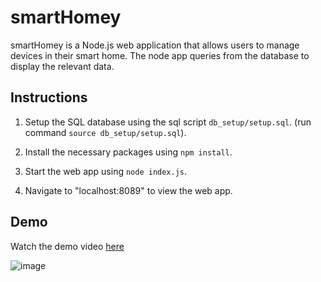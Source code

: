 # smartHomey

smartHomey is a Node.js web application that allows users to manage devices in their smart home. The node app queries from the database to display the relevant data.

## Instructions

1. Setup the SQL database using the sql script `db_setup/setup.sql`. (run command `source db_setup/setup.sql`).

2. Install the necessary packages using `npm install`.

3. Start the web app using `node index.js`.

4. Navigate to "localhost:8089" to view the web app.

## Demo

Watch the demo video [here](https://www.youtube.com/watch?v=pdR0iC8Lfq0)  

![image](https://user-images.githubusercontent.com/86581908/188805705-716e0fed-93c4-45f7-8a58-3df0c1955e5b.png)
